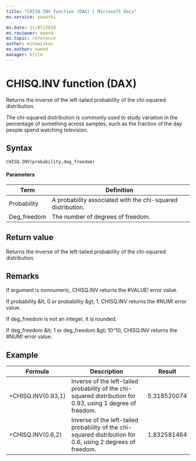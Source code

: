 ```yaml
---
title: "CHISQ.INV function (DAX) | Microsoft Docs"
ms.service: powerbi 

ms.date: 11/07/2018
ms.reviewer: owend
ms.topic: reference
author: minewiskan
ms.author: owend
manager: kfile
---
```

# CHISQ.INV function (DAX)
Returns the inverse of the left-tailed probability of the chi-squared distribution.  
  
The chi-squared distribution is commonly used to study variation in the percentage of something across samples, such as the fraction of the day people spend watching television.  
  
## Syntax  
  
```dax
CHISQ.INV(probability,deg_freedom)  
```
  
#### Parameters  
  
|Term|Definition|  
|--------|--------------|  
|Probability|A probability associated with the chi-squared distribution.|  
|Deg_freedom|The number of degrees of freedom.|  
  
## Return value  
Returns the inverse of the left-tailed probability of the chi-squared distribution.  
  
## Remarks  
If argument is nonnumeric, CHISQ.INV returns the #VALUE! error value.  
  
If probability &amp;lt; 0 or probability &amp;gt; 1, CHISQ.INV returns the #NUM! error value.  
  
If deg_freedom is not an integer, it is rounded.  
  
If deg_freedom &amp;lt; 1 or deg_freedom &amp;gt; 10^10, CHISQ.INV returns the #NUM! error value.  
  
## Example  
  
|Formula|Description|Result|  
|-----------|---------------|----------|  
|=CHISQ.INV(0.93,1)|Inverse of the left-tailed probability of the chi-squared distribution for 0.93, using 1 degree of freedom.|5.318520074|  
|=CHISQ.INV(0.6,2)|Inverse of the left-tailed probability of the chi-squared distribution for 0.6, using 2 degrees of freedom.|1.832581464|  
  
